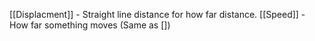[[Displacment]] - Straight line distance for how far distance.
[[Speed]] - How far something moves (Same as [])